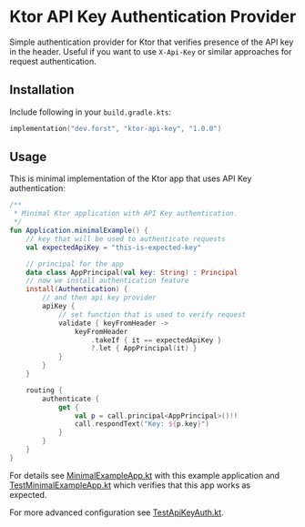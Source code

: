 # Ktor API Key Authentication Provider

Simple authentication provider for Ktor that verifies presence of the API key in the header. Useful if you want to use `X-Api-Key` or
similar approaches for request authentication.

## Installation

Include following in your `build.gradle.kts`:

```kotlin
implementation("dev.forst", "ktor-api-key", "1.0.0")
```

## Usage

This is minimal implementation of the Ktor app that uses API Key authentication:

```kotlin
/**
 * Minimal Ktor application with API Key authentication.
 */
fun Application.minimalExample() {
    // key that will be used to authenticate requests
    val expectedApiKey = "this-is-expected-key"

    // principal for the app
    data class AppPrincipal(val key: String) : Principal
    // now we install authentication feature
    install(Authentication) {
        // and then api key provider
        apiKey {
            // set function that is used to verify request
            validate { keyFromHeader ->
                keyFromHeader
                    .takeIf { it == expectedApiKey }
                    ?.let { AppPrincipal(it) }
            }
        }
    }

    routing {
        authenticate {
            get {
                val p = call.principal<AppPrincipal>()!!
                call.respondText("Key: ${p.key}")
            }
        }
    }
}
```

For details see [MinimalExampleApp.kt](src/test/kotlin/dev/forst/ktor/apikey/MinimalExampleApp.kt) with this example application
and [TestMinimalExampleApp.kt](src/test/kotlin/dev/forst/ktor/apikey/TestMinimalExampleApp.kt) which verifies that this app works as  
expected.

For more advanced configuration see [TestApiKeyAuth.kt](src/test/kotlin/dev/forst/ktor/apikey/TestApiKeyAuth.kt).
